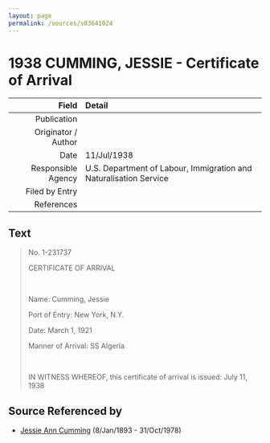 ```yaml
---
layout: page
permalink: /sources/s83641024
---
```


# 1938 CUMMING, JESSIE - Certificate of Arrival

Field | Detail
---:|:---
Publication | 
Originator / Author | 
Date | 11/Jul/1938
Responsible Agency | U.S. Department of Labour, Immigration and Naturalisation Service
Filed by Entry | 
References | 

## Text

> No. 1-231737
>
> CERTIFICATE OF ARRIVAL
>
> <br/>
>
> Name: Cumming, Jessie
>
> Port of Entry: New York, N.Y.
>
> Date: March 1, 1921
>
> Manner of Arrival: SS Algeria
>
> <br/>
>
> IN WITNESS WHEREOF, this certificate of arrival is issued: July 11, 1938
>

## Source Referenced by

* [Jessie Ann Cumming](../people/@66222886@-jessie-ann-cumming-b1893-1-8-d1978-10-31.md) (8/Jan/1893 - 31/Oct/1978)
